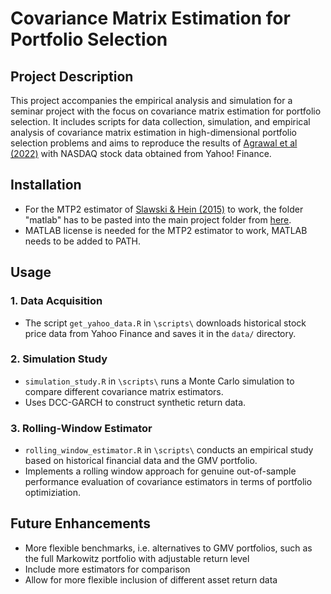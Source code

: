 # Covariance Matrix Estimation for Portfolio Selection

## Project Description

This project accompanies the empirical analysis and simulation for a seminar project with the focus on covariance matrix estimation for portfolio selection. It includes scripts for data collection, simulation, and empirical analysis of covariance matrix estimation in high-dimensional portfolio selection problems and aims to reproduce the results of [Agrawal et al (2022)](https://doi.org/10.1093/jjfinec/nbaa018) with NASDAQ stock data obtained from Yahoo! Finance.

## Installation

- For the MTP2 estimator of [Slawski & Hein (2015)](https://doi.org/10.1016/j.laa.2014.04.020) to work, the folder "matlab" has to be pasted into the main project folder from [here](https://github.com/uhlerlab/MTP2-finance/).
- MATLAB license is needed for the MTP2 estimator to work, MATLAB needs to be added to PATH.

## Usage

### 1. Data Acquisition

- The script `get_yahoo_data.R` in `\scripts\` downloads historical stock price data from Yahoo Finance and saves it in the `data/` directory.

### 2. Simulation Study

- `simulation_study.R` in `\scripts\` runs a Monte Carlo simulation to compare different covariance matrix estimators.
- Uses DCC-GARCH to construct synthetic return data.

### 3. Rolling-Window Estimator

- `rolling_window_estimator.R` in `\scripts\` conducts an empirical study based on historical financial data and the GMV portfolio.
- Implements a rolling window approach for genuine out-of-sample performance evaluation of covariance estimators in terms of portfolio optimiziation.

## Future Enhancements
- More flexible benchmarks, i.e. alternatives to GMV portfolios, such as the full Markowitz portfolio with adjustable return level
- Include more estimators for comparison
- Allow for more flexible inclusion of different asset return data
